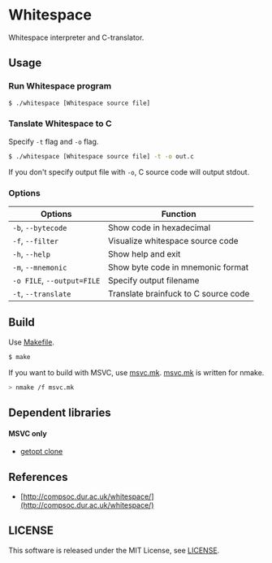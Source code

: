 Whitespace
==========

Whitespace interpreter and C-translator.


## Usage

### Run Whitespace program

```sh
$ ./whitespace [Whitespace source file]
```

### Tanslate Whitespace to C

Specify ```-t``` flag and ```-o``` flag.

```sh
$ ./whitespace [Whitespace source file] -t -o out.c
```

If you don't specify output file with ```-o```, C source code will output
stdout.

### Options

Options                            | Function
-----------------------------------|------------------------------------
```-b```, ```--bytecode```         | Show code in hexadecimal
```-f```, ```--filter```           | Visualize whitespace source code
```-h```, ```--help```             | Show help and exit
```-m```, ```--mnemonic```         | Show byte code in mnemonic format
```-o FILE```, ```--output=FILE``` | Specify output filename
```-t```, ```--translate```        | Translate brainfuck to C source code


## Build

Use [Makefile](Makefile).

```sh
$ make
```

If you want to build with MSVC, use [msvc.mk](msvc.mk).
[msvc.mk](msvc.mk) is written for nmake.

```sh
> nmake /f msvc.mk
```


## Dependent libraries

#### MSVC only

- [getopt clone](https://github.com/koturn/getopt)


## References

- [http://compsoc.dur.ac.uk/whitespace/](http://compsoc.dur.ac.uk/whitespace/)


## LICENSE

This software is released under the MIT License, see [LICENSE](LICENSE).
